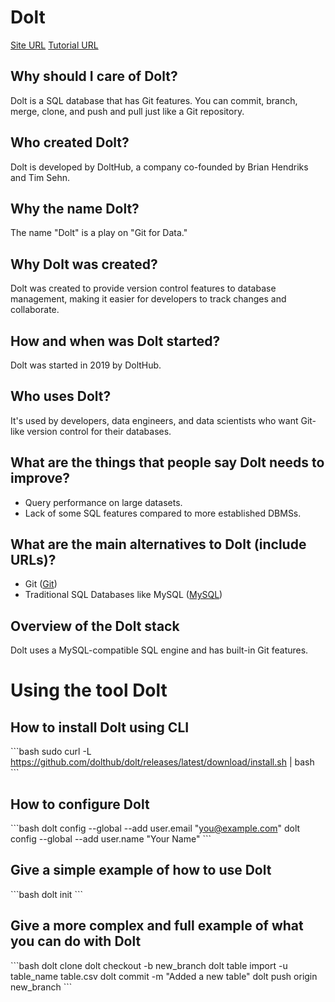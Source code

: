 
# Dolt

[Site URL](https://www.dolthub.com/)
[Tutorial URL](https://docs.dolthub.com/)

## Why should I care of Dolt?

Dolt is a SQL database that has Git features. You can commit, branch, merge, clone, and push and pull just like a Git repository.

## Who created Dolt?

Dolt is developed by DoltHub, a company co-founded by Brian Hendriks and Tim Sehn.

## Why the name Dolt?

The name "Dolt" is a play on "Git for Data."

## Why Dolt was created?

Dolt was created to provide version control features to database management, making it easier for developers to track changes and collaborate.

## How and when was Dolt started?

Dolt was started in 2019 by DoltHub.

## Who uses Dolt?

It's used by developers, data engineers, and data scientists who want Git-like version control for their databases.

## What are the things that people say Dolt needs to improve?

- Query performance on large datasets.
- Lack of some SQL features compared to more established DBMSs.

## What are the main alternatives to Dolt (include URLs)?

- Git ([Git](https://git-scm.com/))
- Traditional SQL Databases like MySQL ([MySQL](https://www.mysql.com/))

## Overview of the Dolt stack

Dolt uses a MySQL-compatible SQL engine and has built-in Git features.

# Using the tool Dolt

## How to install Dolt using CLI

\`\`\`bash
sudo curl -L https://github.com/dolthub/dolt/releases/latest/download/install.sh | bash
\`\`\`

## How to configure Dolt

\`\`\`bash
dolt config --global --add user.email "you@example.com"
dolt config --global --add user.name "Your Name"
\`\`\`

## Give a simple example of how to use Dolt

\`\`\`bash
dolt init
\`\`\`

## Give a more complex and full example of what you can do with Dolt

\`\`\`bash
dolt clone <repository>
dolt checkout -b new_branch
dolt table import -u table_name table.csv
dolt commit -m "Added a new table"
dolt push origin new_branch
\`\`\`
